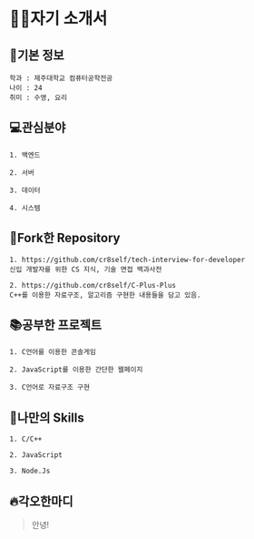 👷‍♂️자기 소개서
=============
## 👦기본 정보
<pre><code>학과 : 제주대학교 컴퓨터공학전공
나이 : 24
취미 : 수영, 요리
</code></pre>

## 💻관심분야
<pre><code>1. 백엔드

2. 서버 

3. 데이터

4. 시스템
</code></pre>

## 📌Fork한 Repository
<pre><code>1. https://github.com/cr8self/tech-interview-for-developer
신입 개발자를 위한 CS 지식, 기술 면접 백과사전

2. https://github.com/cr8self/C-Plus-Plus
C++를 이용한 자료구조, 알고리즘 구현한 내용들을 담고 있음.
</code></pre>


## 📚공부한 프로젝트
<pre><code>1. C언어를 이용한 콘솔게임

2. JavaScript를 이용한 간단한 웹페이지

3. C언어로 자료구조 구현
</code></pre>

## 💪나만의 Skills
<pre><code>1. C/C++

2. JavaScript

3. Node.Js
</code></pre>

## 🔥각오한마디
>안녕!





